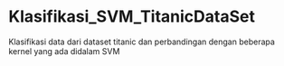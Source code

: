 # Klasifikasi_SVM_TitanicDataSet
Klasifikasi data dari dataset titanic dan perbandingan dengan beberapa kernel yang ada didalam SVM 
